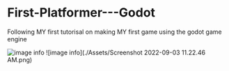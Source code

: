 # First-Platformer---Godot
Following MY first tutorisal on making MY first game using the godot game engine

![image info](./Assets/Untitled21_20220903114347.png)
![image info](./Assets/Screenshot 2022-09-03 11.22.46 AM.png)
